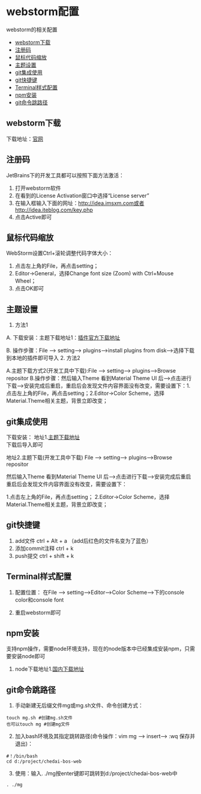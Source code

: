 # webstorm配置

webstorm的相关配置
* [webstorm下载](#webstorm下载)
* [注册码](#注册码)
* [鼠标代码缩放](#鼠标代码缩放)
* [主题设置](#主题设置)
* [git集成使用](#git集成使用)
* [git快捷键](#git快捷键)
* [Terminal样式配置](#Terminal样式配置)
* [npm安装](#npm安装)
* [git命令跳路径](#git命令跳路径)


## webstorm下载
下载地址：[官网](https://www.jetbrains.com/webstorm/)

## 注册码
JetBrains下的开发工具都可以按照下面方法激活：
1. 打开webstorm软件
2. 在看到的License Activation窗口中选择“License server”
3. 在输入框输入下面的网址：http://idea.imsxm.com或者http://idea.iteblog.com/key.php 
4. 点击Active即可

## 鼠标代码缩放

WebStorm设置Ctrl+滚轮调整代码字体大小：
1. 点击左上角的File，再点击setting；
2. Editor->General，选择Change font size (Zoom) with Ctrl+Mouse Wheel；
3. 点击OK即可

## 主题设置

1. 方法1

 A. 下载安装：主题下载地址1：[插件官方下载地址](https://plugins.jetbrains.com/)
  
  B.  操作步骤：File --> setting--> plugins-->install plugins from disk-->选择下载到本地的插件即可导入
2. 方法2

 A.主题下载方式2(开发工具中下载):File --> setting--> plugins-->Browse repositor
 B.操作步骤：然后输入Theme 看到Material Theme UI 后-->点击进行下载-->安装完成后重启，重启后会发现文件内容界面没有改变，需要设置下：1.点击左上角的File，再点击setting；2.Editor->Color Scheme，选择Material.Theme相关主题，背景立即改变；

## git集成使用

下载安装：
地址1.[主题下载地址](https://plugins.jetbrains.com/idea)  
下载后导入即可

地址2.主题下载(开发工具中下载)
File --> setting--> plugins-->Browse repositor  
 
然后输入Theme 看到Material Theme UI 后-->点击进行下载-->安装完成后重启
重启后会发现文件内容界面没有改变，需要设置下：

1.点击左上角的File，再点击setting；
2.Editor->Color Scheme，选择Material.Theme相关主题，背景立即改变；

## git快捷键

1. add文件 ctrl + Alt + a （add后红色的文件名变为了蓝色）
2. 添加commit注释 ctrl + k
3. push提交 ctrl + shift + k

## Terminal样式配置
1. 配置位置：
 在File --> setting-->Editor-->Color Scheme-->下的console color和console font

2. 重启webstorm即可

## npm安装

支持npm操作，需要node环境支持，现在的node版本中已经集成安装npm，只需要安装node即可

1. node下载地址1.[国内下载地址](http://nodejs.cn/)  

## git命令跳路径

1. 手动新建无后缀文件mg或mg.sh文件、命令创建方式：

```
touch mg.sh #创建mg.sh文件  
也可以touch mg #创建mg文件

```
2. 加入bash环境及其指定跳转路径(命令操作：vim mg --> insert--> :wq 保存并退出)：

```
#！/bin/bash
cd d:/project/chedai-bos-web

```
3. 使用：输入. ./mg按enter键即可跳转到d:/project/chedai-bos-web中

```
. ./mg
```







